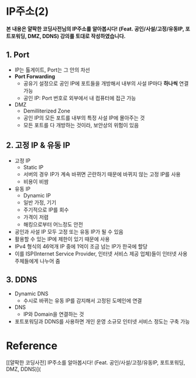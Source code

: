 # IP주소(2)

**본 내용은 얄팍한 코딩사전님의 IP주소를 알아봅시다! (Feat. 공인/사설/고정/유동IP, 포트포워딩, DMZ, DDNS) 강의를 토대로 작성하였습니다.**



## 1. Port

* IP는 톨게이트, Port는 그 안의 차선
* **Port Forwarding**
  * 공유기 설정으로 공인 IP에 포트들을 개방해서 내부의 사설 IP마다 **하나씩** 연결 가능
  * 공인 IP: Port 번호로 외부에서 내 컴퓨터에 접근 가능
* DMZ
  * Demilliterized Zone
  * 공인 IP의 모든 포트를 내부의 특정 사설 IP에 몰아주는 것
  * 모든 포트를 다 개방하는 것이라, 보안상의 위험이 있음



## 2. 고정 IP & 유동 IP

* 고정 IP
  * Static IP
  * 서버의 경우 IP가 계속 바뀌면 곤란하기 때문에 바뀌지 않는 고정 IP를 사용
  * 비용이 비쌈
* 유동 IP
  * Dynamic IP
  * 일반 가정, 기기
  * 주기적으로 IP를 회수
  * 가격이 저렴
  * 해킹으로부터 어느정도 안전
* 공인과 사설 IP 모두 고정 또는 유동 IP가 될 수 있음
* 활용할 수 있는 IP에 제한이 있기 때문에 사용
* IPv4 형식의 46억개 IP 중에 1억이 조금 넘는 IP가 한국에 할당
* 이를 ISP(Internet Service Provider, 인터넷 서비스 제공 업체)들이 인터넷 사용 주체들에게 나누어 줌



## 3. DDNS

* Dynamic DNS
  * 수시로 바뀌는 유동 IP를 감지해서 고정된 도메인에 연결
* DNS
  * IP와 Domain을 연결하는 것
* 포트포워딩과 DDNS를 사용하면 개인 운영 소규모 인터넷 서비스 정도는 구축 가능



# Reference

[[얄팍한 코딩사전] IP주소를 알아봅시다! (Feat. 공인/사설/고정/유동IP, 포트포워딩, DMZ, DDNS)](